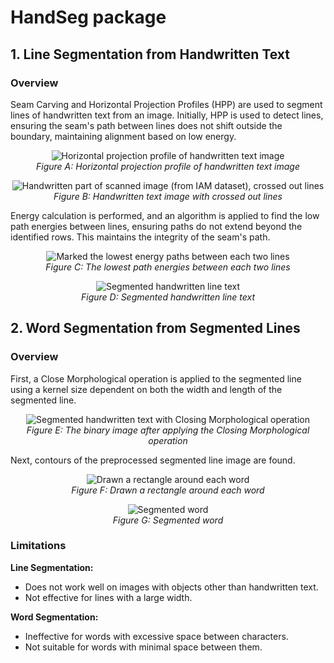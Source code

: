# HandSeg package 

## 1. Line Segmentation from Handwritten Text

### Overview
Seam Carving and Horizontal Projection Profiles (HPP) are used to segment lines of handwritten text from an image. Initially, HPP is used to detect lines, ensuring the seam's path between lines does not shift outside the boundary, maintaining alignment based on low energy.

<p align="center">
  <img src="https://github.com/saadraqib/OCR-for-Scanned-Documents/assets/87097921/7932fff8-af64-48e7-ac52-8fa9d7865146" alt="Horizontal projection profile of handwritten text image">
  <br>
  <em>Figure A: Horizontal projection profile of handwritten text image</em>
</p>

<p align="center">
  <img src="https://github.com/saadraqib/OCR-for-Scanned-Documents/assets/87097921/2de9053e-240f-4aec-b7e2-9f05ebae7f5d" alt="Handwritten part of scanned image (from IAM dataset), crossed out lines">
  <br>
  <em>Figure B: Handwritten text image with crossed out lines</em>
</p>

Energy calculation is performed, and an algorithm is applied to find the low path energies between lines, ensuring paths do not extend beyond the identified rows. This maintains the integrity of the seam's path.

<p align="center">
  <img src="https://github.com/saadraqib/OCR-for-Scanned-Documents/assets/87097921/6e55a065-e9b9-488d-857d-0cd0244e7e7b" alt="Marked the lowest energy paths between each two lines">
  <br>
  <em>Figure C: The lowest path energies between each two lines</em>
</p>

<p align="center">
  <img src="https://github.com/saadraqib/OCR-for-Scanned-Documents/assets/87097921/4edc3294-0df3-4879-8c61-6f985d7474f8" alt="Segmented handwritten line text">
  <br>
  <em>Figure D: Segmented handwritten line text</em>
</p>

## 2. Word Segmentation from Segmented Lines

### Overview
First, a Close Morphological operation is applied to the segmented line using a kernel size dependent on both the width and length of the segmented line.

<p align="center">
  <img src="https://github.com/saadraqib/OCR-for-Scanned-Documents/assets/87097921/c696cada-dcc5-40ba-a3a9-272b4aa5d01e" alt="Segmented handwritten text with Closing Morphological operation">
  <br>
  <em>Figure E: The binary image after applying the Closing Morphological operation</em>
</p>

Next, contours of the preprocessed segmented line image are found.

<p align="center">
  <img src="https://github.com/saadraqib/OCR-for-Scanned-Documents/assets/87097921/614ec2fd-bbe4-4775-8061-7cf2fac1f267" alt="Drawn a rectangle around each word">
  <br>
  <em>Figure F: Drawn a rectangle around each word</em>
</p>

<p align="center">
  <img src="https://github.com/saadraqib/OCR-for-Scanned-Documents/assets/87097921/22f23ec8-2f76-4fbc-8839-d0eadf490c09" alt="Segmented word">
  <br>
  <em>Figure G: Segmented word</em>
</p>

### Limitations

**Line Segmentation:**
- Does not work well on images with objects other than handwritten text.
- Not effective for lines with a large width.

**Word Segmentation:**
- Ineffective for words with excessive space between characters.
- Not suitable for words with minimal space between them.
